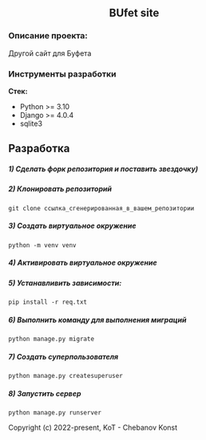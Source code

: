 <h2 align="center">BUfet site</h2>


### Описание проекта:
Другой сайт для Буфета


### Инструменты разработки

**Стек:**
- Python >= 3.10
- Django >=  4.0.4
- sqlite3

## Разработка

##### 1) Сделать форк репозитория и поставить звездочку)

##### 2) Клонировать репозиторий

    git clone ссылка_сгенерированная_в_вашем_репозитории

##### 3) Создать виртуальное окружение

    python -m venv venv
    
##### 4) Активировать виртуальное окружение

##### 5) Устанавливить зависимости:

    pip install -r req.txt

##### 6) Выполнить команду для выполнения миграций

    python manage.py migrate
    
##### 7) Создать суперпользователя

    python manage.py createsuperuser
    
##### 8) Запустить сервер

    python manage.py runserver


Copyright (c) 2022-present, KoT - Chebanov Konst



